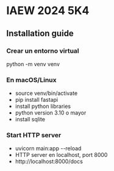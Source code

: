 # IAEW 2024 5K4

## Installation guide

### Crear un entorno virtual  

python -m venv venv

### En macOS/Linux

- source venv/bin/activate
- pip install fastapi
- install python libraries
- python version 3.10 o mayor
- install sqlite

### Start HTTP server

- uvicorn main:app --reload
- HTTP server en localhost, port 8000
- http://localhost:8000/docs
